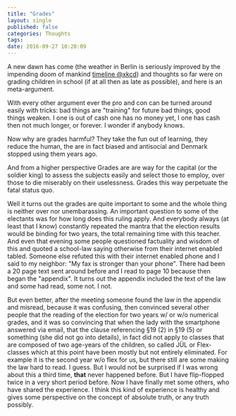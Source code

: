 ```yaml
---
title: "Grades"
layout: single
published: false
categories: Thoughts
tags: 
date: 2016-09-27 10:28:09
---
```


A new dawn has come (the weather in Berlin is seriously improved by the impending doom of mankind [timeline @xkcd](http://xkcd.com/1732/)) and thoughts so far were on grading children in school (if at all then as late as possible), and here is an meta-argument. 

With every other argument ever the pro and con can be turned around easily with tricks: bad things are "training" for future bad things, good things weaken. I one is out of cash one has no money yet, I one has cash then not much longer, or forever. I wonder if anybody knows.

Now why are grades harmful? They take the fun out of learning, they reduce the human, the are in fact biased and antisocial and Denmark stopped using them years ago.

And from a higher perspective Grades are are way for the capital (or the soldier king) to assess the subjects easily and select those to employ, over those to die miserably on their uselessness. Grades this way perpetuate the fatal status quo. 

Well it turns out the grades are quite important to some and the whole thing is neither over nor unembarassing. An important question to some of the electants was for how long does this ruling apply. And everybody always (at least that I know) constantly repeated the mantra that the election results would be binding for two years, the total remaining time with this teacher. And even that evening some people questioned factuality and wisdom of this and quoted a school-law saying otherwise from their internet enabled tabled. Someone else refuted this with their internet enabled phone and I said to my neighbor: "My fax is stronger than your phone". There had been a 20 page text sent around before and I read to page 10 because then began the "appendix".  It turns out the appendix included the text of the law and some had read, some not. I not. 

But even better, after the meeting someone found the law in the appendix and misread, because it was confusing, then convinced several other people that the reading of the election for two years w/ or w/o numerical grades, and it was so convincing that when the lady with the smartphone answered via email, that the clause referencing §19 (2) in §19 (5) or something (she did not go into details), in fact did not apply to classes that are composed of two age-years of the children, so called JÜL or Flex-classes which at this point have been mostly but not entirely eliminated. For example it is the second year w/o flex for us, but there still are some making the law hard to read. I guess. But I would not be surprised if I was wrong about this a third time, **that** never happened before. But I have flip-flopped twice in a very short period before. Now I have finally met some others, who have shared the experience. I think this kind of experience is healthy and gives some perspective on the concept of absolute truth, or any truth possibly. 


